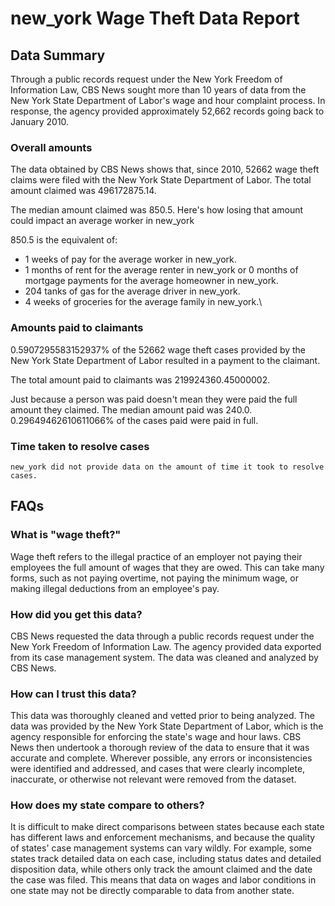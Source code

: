 # new_york Wage Theft Data Report

## Data Summary

Through a public records request under the New York Freedom of Information Law, CBS News sought more than 10 years of data from the New York State Department of Labor's wage and hour complaint process. In response, the agency provided approximately 52,662 records going back to January 2010.



### Overall amounts

The data obtained by CBS News shows that, since 2010, 52662 wage theft claims were filed with the New York State Department of Labor. The total amount claimed was 496172875.14.

The median amount claimed was 850.5. Here's how losing that amount could impact an average worker in new_york

850.5 is the equivalent of: 
* 1 weeks of pay for the average worker in new_york.
* 1 months of rent for the average renter in new_york or 0 months of mortgage payments for the average homeowner in new_york.
* 204 tanks of gas for the average driver in new_york.
* 4 weeks of groceries for the average family in new_york.\

### Amounts paid to claimants

0.5907295583152937% of the 52662 wage theft cases provided by the New York State Department of Labor resulted in a payment to the claimant. 

The total amount paid to claimants was 219924360.45000002.

Just because a person was paid doesn't mean they were paid the full amount they claimed. The median amount paid was 240.0. 0.29649462610611066% of the cases paid were paid in full.


### Time taken to resolve cases

    new_york did not provide data on the amount of time it took to resolve cases.


## FAQs

### What is "wage theft?"

Wage theft refers to the illegal practice of an employer not paying their employees the full amount of wages that they are owed. This can take many forms, such as not paying overtime, not paying the minimum wage, or making illegal deductions from an employee's pay.

###  How did you get this data?

CBS News requested the data through a public records request under the New York Freedom of Information Law. The agency provided data exported from its case management system. The data was cleaned and analyzed by CBS News.

### How can I trust this data? 

This data was thoroughly cleaned and vetted prior to being analyzed. The data was provided by the New York State Department of Labor, which is the agency responsible for enforcing the state's wage and hour laws. CBS News then undertook a thorough review of the data to ensure that it was accurate and complete. Wherever possible, any errors or inconsistencies were identified and addressed, and cases that were clearly incomplete, inaccurate, or otherwise not relevant were removed from the dataset.

### How does my state compare to others? 

It is difficult to make direct comparisons between states because each state has different laws and enforcement mechanisms, and because the quality of states' case management systems can vary wildly. For example, some states track detailed data on each case, including status dates and detailed disposition data, while others only track the amount claimed and the date the case was filed. This means that data on wages and labor conditions in one state may not be directly comparable to data from another state.